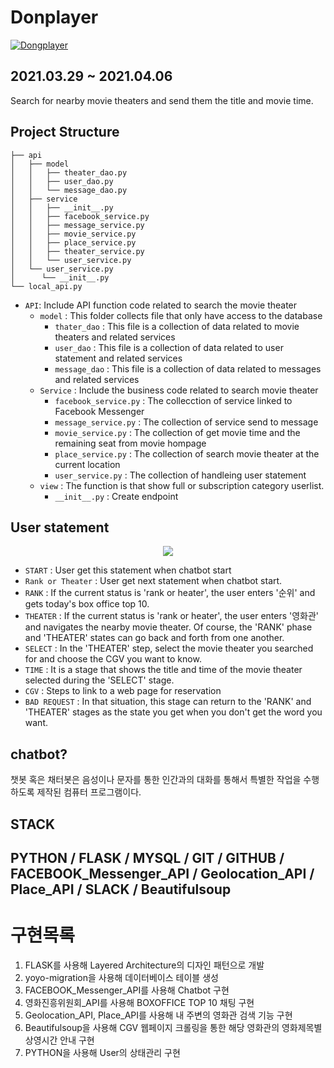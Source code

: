# Donplayer
[![Dongplayer](https://images.velog.io/images/eagle5424/post/550801dd-4467-4669-8c7c-2c296bd69506/%EC%8A%A4%ED%81%AC%EB%A6%B0%EC%83%B7,%202021-06-14%2016-21-06.png)](https://www.youtube.com/watch?v=1uyhBPQEWqs)


## 2021.03.29 ~ 2021.04.06
Search for nearby movie theaters and send them the title and movie time.

## Project Structure
```
├── api
│   ├── model
│   │   ├── theater_dao.py
│   │   ├── user_dao.py
│   │   └── message_dao.py
│   ├── service
│   │   ├── __init__.py
│   │   ├── facebook_service.py
│   │   ├── message_service.py
│   │   ├── movie_service.py
│   │   ├── place_service.py
│   │   ├── theater_service.py
│   │   └── user_service.py
│   └── user_service.py
│      └── __init__.py
└── local_api.py
```
* `API`: Include API function code related to search the movie theater
    * `model` : This folder collects file that only have access to the database
        * `thater_dao` : This file is a collection of data related to movie theaters and related services
        * `user_dao` : This file is a collection of data related to user statement and related services
        * `message_dao` : This file is a collection of data related to messages and related services 
    * `Service` : Include the business code related to search movie theater
        * `facebook_service.py` : The collecction of service linked to Facebook Messenger
        * `message_service.py` : The collection of service send to message
        * `movie_service.py`   : The collection of get movie time and the remaining seat from movie hompage
        * `place_service.py` : The collection of search movie theater at the current location
        * `user_service.py` : The collection of handleing user statement
    * `view` : The function is that show full or subscription category userlist.
        * `__init__.py` : Create endpoint

## User statement
<div align="center">
  <img src="https://images.velog.io/images/eagle5424/post/ce4defff-22cf-4382-980e-29b2d2b56a7e/%EC%8A%A4%ED%81%AC%EB%A6%B0%EC%83%B7,%202021-04-13%2000-27-26.png"><br>
</div>

* `START`   : User get this statement when chatbot start
* `Rank or Theater` : User get next statement when chatbot start.
* `RANK`    : If the current status is 'rank or heater', the user enters '순위' and gets today's box office top 10.
* `THEATER` : If the current status is 'rank or heater', the user enters '영화관' and navigates the nearby movie theater.
Of course, the 'RANK' phase and 'THEATER' states can go back and forth from one another.
* `SELECT` : In the 'THEATER' step, select the movie theater you searched for and choose the CGV you want to know.
* `TIME`   : It is a stage that shows the title and time of the movie theater selected during the 'SELECT' stage.
* `CGV`    : Steps to link to a web page for reservation
* `BAD REQUEST` : In that situation, this stage can return to the 'RANK' and 'THEATER' stages as the state you get when you don't get the word you want.

## chatbot?
챗봇 혹은 채터봇은 음성이나 문자를 통한 인간과의 대화를 통해서 특별한 작업을 수행하도록 제작된 컴퓨터 프로그램이다.


## STACK
PYTHON / FLASK / MYSQL / GIT / GITHUB / FACEBOOK_Messenger_API / Geolocation_API / Place_API / SLACK / Beautifulsoup
---
# 구현목록
1. FLASK를 사용해 Layered Architecture의 디자인 패턴으로 개발
2. yoyo-migration을 사용해 데이터베이스 테이블 생성
3. FACEBOOK_Messenger_API를 사용해 Chatbot 구현
4. 영화진흥위원회_API를 사용해 BOXOFFICE TOP 10 채팅 구현
5. Geolocation_API, Place_API를 사용해 내 주변의 영화관 검색 기능 구현
6. Beautifulsoup을 사용해 CGV 웹페이지 크롤링을 통한 해당 영화관의 영화제목별 상영시간 안내 구현
7. PYTHON을 사용해 User의 상태관리 구현
